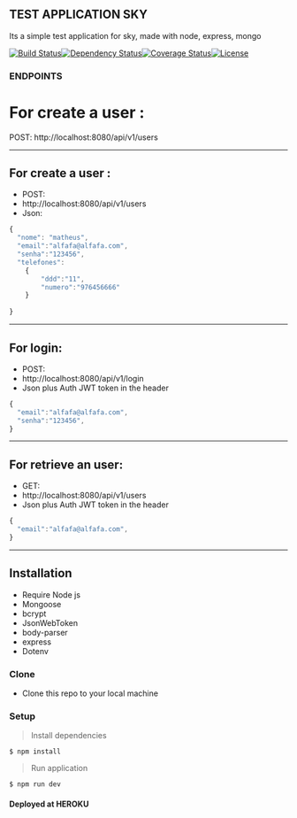 ## TEST APPLICATION SKY  

Its a simple test application for sky, made with node, express, mongo




[![Build Status](http://img.shields.io/travis/badges/badgerbadgerbadger.svg?style=flat-square)](https://travis-ci.org/badges/badgerbadgerbadger)[![Dependency Status](http://img.shields.io/gemnasium/badges/badgerbadgerbadger.svg?style=flat-square)](https://gemnasium.com/badges/badgerbadgerbadger)[![Coverage Status](http://img.shields.io/coveralls/badges/badgerbadgerbadger.svg?style=flat-square)](https://coveralls.io/r/badges/badgerbadgerbadger)[![License](http://img.shields.io/:license-mit-blue.svg?style=flat-square)](http://badges.mit-license.org) 


### ENDPOINTS #####

 # For create a user :
POST: http://localhost:8080/api/v1/users

---

## For create a user :
- POST:
-  http://localhost:8080/api/v1/users
- Json:

```javascript
{
  "nome": "matheus",
  "email":"alfafa@alfafa.com",
  "senha":"123456",
  "telefones":
  	{
  		"ddd":"11",
  		"numero":"976456666"
  	}
  	
}
```

---

## For login:
- POST:
-  http://localhost:8080/api/v1/login
 - Json plus Auth JWT token in the header
```javascript
{
  "email":"alfafa@alfafa.com",
  "senha":"123456",	
}
```

---
## For retrieve an user:
- GET: 
 - http://localhost:8080/api/v1/users
- Json plus Auth JWT token in the header
```javascript
{
  "email":"alfafa@alfafa.com",
}
```

---
## Installation

- Require Node js
- Mongoose
- bcrypt
- JsonWebToken
- body-parser
- express
- Dotenv
### Clone

- Clone this repo to your local machine 

### Setup



> Install dependencies

```shell
$ npm install

```

> Run application

```shell
$ npm run dev

```
#### Deployed at HEROKU  ####

